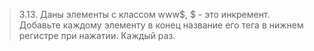 > 3.13. Даны элементы с классом www$, $ - это инкремент. Добавьте каждому элементу в конец название его тега в нижнем регистре при нажатии. Каждый раз.

